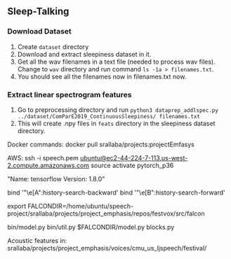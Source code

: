 ## Sleep-Talking

### Download Dataset
1. Create `dataset` directory
2. Download and extract sleepiness dataset in it.
3. Get all the wav filenames in a text file (needed to process wav files). Change to `wav` directory and run command `ls -1a > filenames.txt`.
4. You should see all the filenames now in filenames.txt now.

### Extract linear spectrogram features
1. Go to preprocessing directory and run `python3 dataprep_addlspec.py ../dataset/ComParE2019_ContinuousSleepiness/ filenames.txt`
2. This will create .npy files in `feats` directory in the sleepiness dataset directory.



Docker commands:
docker pull srallaba/projects:projectEmfasys


AWS:
ssh -i speech.pem ubuntu@ec2-44-224-7-113.us-west-2.compute.amazonaws.com
source activate pytorch_p36

"Name: tensorflow
Version: 1.8.0"

bind '"\e[A":history-search-backward'
bind '"\e[B":history-search-forward'

export FALCONDIR=/home/ubuntu/speech-project/srallaba/projects/project_emphasis/repos/festvox/src/falcon

bin/model.py
bin/util.py
$FALCONDIR/model.py
blocks.py


Acoustic features in:
srallaba/projects/project_emphasis/voices/cmu_us_ljspeech/festival/
